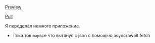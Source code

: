 [Preview](https://olegobiukh.github.io/react-data-table/)

[Pull](https://github.com/olegobiukh/react-data-table/pull/8/files)

Я переделал немного приложение.

* Пока ток `map`все что вытянул с json с помощью async/await fetch 
 
